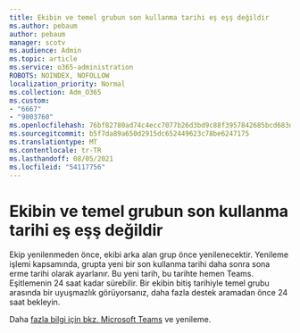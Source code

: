 ```yaml
---
title: Ekibin ve temel grubun son kullanma tarihi eş eşş değildir
ms.author: pebaum
author: pebaum
manager: scotv
ms.audience: Admin
ms.topic: article
ms.service: o365-administration
ROBOTS: NOINDEX, NOFOLLOW
localization_priority: Normal
ms.collection: Adm_O365
ms.custom:
- "6667"
- "9003760"
ms.openlocfilehash: 76bf82780ad74c4ecc7077b26d3bd9c88f3957842685bcd683d7b2bbaf3a26fa
ms.sourcegitcommit: b5f7da89a650d2915dc652449623c78be6247175
ms.translationtype: MT
ms.contentlocale: tr-TR
ms.lasthandoff: 08/05/2021
ms.locfileid: "54117756"
---
```

# <a name="expiration-date-of-team-and-underlying-group-dont-match"></a>Ekibin ve temel grubun son kullanma tarihi eş eşş değildir

Ekip yenilenmeden önce, ekibi arka alan grup önce yenilenecektir. Yenileme işlemi kapsamında, grupta yeni bir son kullanma tarihi daha sonra sona erme tarihi olarak ayarlanır. Bu yeni tarih, bu tarihte hemen Teams. Eşitlemenin 24 saat kadar sürebilir. Bir ekibin bitiş tarihiyle temel grubu arasında bir uyuşmazlık görüyorsanız, daha fazla destek aramadan önce 24 saat bekleyin.  

Daha [fazla bilgi için bkz. Microsoft Teams](https://docs.microsoft.com/microsoftteams/team-expiration-renewal) ve yenileme.
